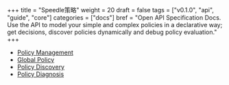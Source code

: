 +++
title = "Speedle策略"
weight = 20
draft = false
tags = ["v0.1.0", "api", "guide", "core"]
categories = ["docs"]
bref = "Open API Specification Docs. Use the API to model your simple and complex policies in a declarative way; get decisions, discover policies dynamically and debug policy evaluation."
+++

-   [Policy Management](./policy-mgmt/)
-   [Global Policy](./global-policy/)
-   [Policy Discovery](./discover/)
-   [Policy Diagnosis](./diagnosis/)
